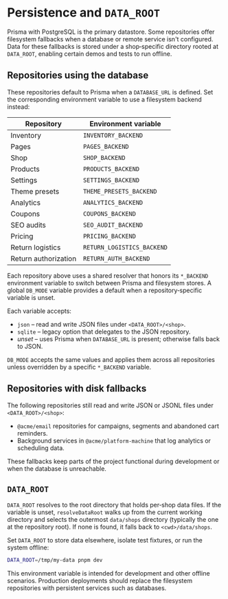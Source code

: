 # Persistence and `DATA_ROOT`

Prisma with PostgreSQL is the primary datastore. Some repositories offer filesystem fallbacks when a database or remote service isn't configured. Data for these fallbacks is stored under a shop‑specific directory rooted at `DATA_ROOT`, enabling certain demos and tests to run offline.

## Repositories using the database

These repositories default to Prisma when a `DATABASE_URL` is defined. Set the corresponding environment variable to use a filesystem backend instead:

| Repository          | Environment variable        |
| ------------------- | --------------------------- |
| Inventory           | `INVENTORY_BACKEND`         |
| Pages               | `PAGES_BACKEND`             |
| Shop                | `SHOP_BACKEND`              |
| Products            | `PRODUCTS_BACKEND`          |
| Settings            | `SETTINGS_BACKEND`          |
| Theme presets       | `THEME_PRESETS_BACKEND`     |
| Analytics           | `ANALYTICS_BACKEND`         |
| Coupons             | `COUPONS_BACKEND`           |
| SEO audits          | `SEO_AUDIT_BACKEND`         |
| Pricing             | `PRICING_BACKEND`           |
| Return logistics    | `RETURN_LOGISTICS_BACKEND`  |
| Return authorization| `RETURN_AUTH_BACKEND`       |
Each repository above uses a shared resolver that honors its `*_BACKEND` environment variable to switch between Prisma and filesystem stores. A global `DB_MODE` variable provides a default when a repository‑specific variable is unset.

Each variable accepts:

- `json` – read and write JSON files under `<DATA_ROOT>/<shop>`.
- `sqlite` – legacy option that delegates to the JSON repository.
- _unset_ – uses Prisma when `DATABASE_URL` is present; otherwise falls back to JSON.

`DB_MODE` accepts the same values and applies them across all repositories unless overridden by a specific `*_BACKEND` variable.

## Repositories with disk fallbacks

The following repositories still read and write JSON or JSONL files under `<DATA_ROOT>/<shop>`:

- `@acme/email` repositories for campaigns, segments and abandoned cart reminders.
- Background services in `@acme/platform-machine` that log analytics or scheduling data.

These fallbacks keep parts of the project functional during development or when the database is unreachable.

## `DATA_ROOT`

`DATA_ROOT` resolves to the root directory that holds per‑shop data files. If the variable is unset, `resolveDataRoot` walks up from the current working directory and selects the outermost `data/shops` directory (typically the one at the repository root). If none is found, it falls back to `<cwd>/data/shops`.

Set `DATA_ROOT` to store data elsewhere, isolate test fixtures, or run the system offline:

```bash
DATA_ROOT=/tmp/my-data pnpm dev
```

This environment variable is intended for development and other offline scenarios. Production deployments should replace the filesystem repositories with persistent services such as databases.

